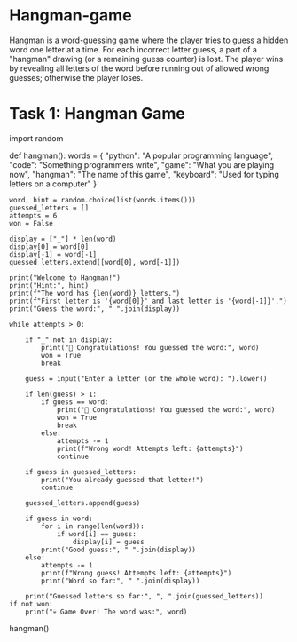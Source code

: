 # Hangman-game
Hangman is a word-guessing game where the player tries to guess a hidden word one letter at a time. For each incorrect letter guess, a part of a "hangman" drawing (or a remaining guess counter) is lost. The player wins by revealing all letters of the word before running out of allowed wrong guesses; otherwise the player loses.
# Task 1: Hangman Game
import random

def hangman():
    words = {
        "python": "A popular programming language",
        "code": "Something programmers write",
        "game": "What you are playing now",
        "hangman": "The name of this game",
        "keyboard": "Used for typing letters on a computer"
    }

  
    word, hint = random.choice(list(words.items()))
    guessed_letters = []
    attempts = 6
    won = False   

    display = ["_"] * len(word)
    display[0] = word[0]
    display[-1] = word[-1]
    guessed_letters.extend([word[0], word[-1]])

    print("Welcome to Hangman!")
    print("Hint:", hint)
    print(f"The word has {len(word)} letters.")
    print(f"First letter is '{word[0]}' and last letter is '{word[-1]}'.")
    print("Guess the word:", " ".join(display))

    while attempts > 0:
        
        if "_" not in display:
            print("🎉 Congratulations! You guessed the word:", word)
            won = True
            break

        guess = input("Enter a letter (or the whole word): ").lower()

        if len(guess) > 1:
            if guess == word:
                print("🎉 Congratulations! You guessed the word:", word)
                won = True
                break
            else:
                attempts -= 1
                print(f"Wrong word! Attempts left: {attempts}")
                continue

        if guess in guessed_letters:
            print("You already guessed that letter!")
            continue

        guessed_letters.append(guess)

        if guess in word:
            for i in range(len(word)):
                if word[i] == guess:
                    display[i] = guess
            print("Good guess:", " ".join(display))
        else:
            attempts -= 1
            print(f"Wrong guess! Attempts left: {attempts}")
            print("Word so far:", " ".join(display))

        print("Guessed letters so far:", ", ".join(guessed_letters))
    if not won:
        print("💀 Game Over! The word was:", word)



hangman()
